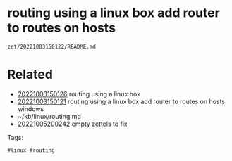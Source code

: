# routing using a linux box add router to routes on hosts

` zet/20221003150122/README.md `

# Related

- [20221003150126](/zet/20221003150126/README.md) routing using a linux box
- [20221003150121](/zet/20221003150121/README.md) routing using a linux box add router to routes on hosts windows
- ~/kb/linux/routing.md
- [20221005200242](/zet/20221005200242/README.md) empty zettels to fix

Tags:

    #linux #routing 
